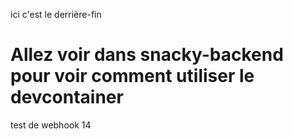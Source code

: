 ici c'est le derrière-fin

# Allez voir dans snacky-backend pour voir comment utiliser le devcontainer

test de webhook 14

